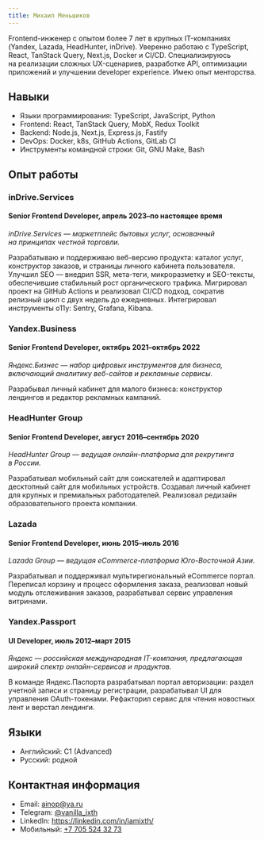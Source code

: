 ```yaml
---
title: Михаил Меньшиков
---
```


Frontend-инженер с опытом более 7 лет в крупных IT-компаниях (Yandex, Lazada, HeadHunter, inDrive).
Уверенно работаю с TypeScript, React, TanStack Query, Next.js, Docker и CI/CD.
Специализируюсь на реализации сложных UX-сценариев, разработке API, оптимизации приложений и улучшении developer experience.
Имею опыт менторства.


## Навыки

- Языки программирования: TypeScript, JavaScript, Python
- Frontend: React, TanStack Query, MobX, Redux Toolkit
- Backend: Node.js, Next.js, Express.js, Fastify
- DevOps: Docker, k8s, GitHub Actions, GitLab CI
- Инструменты командной строки: Git, GNU Make, Bash


## Опыт работы


### inDrive.Services
#### Senior Frontend Developer, апрель 2023–по настоящее время

_inDrive.Services — маркетплейс бытовых услуг, основанный на принципах честной торговли._

Разрабатываю и поддерживаю веб-версию продукта: каталог услуг, конструктор заказов, и страницы личного кабинета пользователя.
Улучшил SEO — внедрил SSR, мета-теги, микроразметку и SEO-тексты, обеспечившие стабильный рост органического трафика.
Мигрировал проект на GitHub Actions и реализовал CI/CD подход, сократив релизный цикл с двух недель до ежедневных.
Интегрировал инструменты o11y: Sentry, Grafana, Kibana.


### Yandex.Business
#### Senior Frontend Developer, октябрь 2021–октябрь 2022

_Яндекс.Бизнес — набор цифровых инструментов для бизнеса, включающий аналитику веб-сайтов и рекламные сервисы._

Разрабывал личный кабинет для малого бизнеса: конструктор лендингов и редактор рекламных кампаний.


### HeadHunter Group
#### Senior Frontend Developer, август 2016–сентябрь 2020

_HeadHunter Group — ведущая онлайн-платформа для рекрутинга в России._

Разрабатывал мобильный сайт для соискателей и адаптировал десктопный сайт для мобильных устройств.
Создавал личный кабинет для крупных и премиальных работодателей.
Реализовал редизайн образовательного проекта компании.


### Lazada
#### Senior Frontend Developer, июнь 2015–июль 2016

_Lazada Group — ведущая eCommerce-платформа Юго-Восточной Азии._

Разрабатывал и поддерживал мультирегиональный eCommerce портал.
Переписал корзину и процесс оформления заказа,
реализовал новый модуль отслеживания заказов,
разрабатывал сервис управления витринами.


### Yandex.Passport
#### UI Developer, июль 2012–март 2015

_Яндекс — российская международная IT-компания, предлагающая широкий спектр онлайн-сервисов и продуктов._

В команде Яндекс.Паспорта разрабатывал портал авторизации:
раздел учетной записи и страницу регистрации,
разрабатывал UI для управления OAuth-токенами.
Рефакторил сервис для чтения новостных лент и верстал лендинги.


## Языки

- Английский: C1 (Advanced)
- Русский: родной


## Контактная информация

- Email: [ainop@ya.ru](mailto:ainop@ya.ru)
- Telegram: [@vanilla_ixth](https://t.me/vanilla_ixth)
- LinkedIn: [https&colon;//linkedin.com/in/iamixth/](https://www.linkedin.com/in/iamixth/)
- Мобильный: [+7 705 524 32 73](tel:+77055243273)
